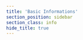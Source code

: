 ```yaml
---
title: 'Basic Informations'
section_position: sidebar
section_class: info
hide_title: true
---
```


